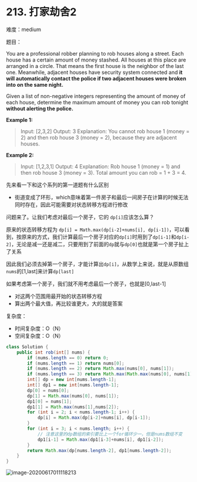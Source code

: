# 213. 打家劫舍2

难度：medium

题目：

You are a professional robber planning to rob houses along a street. Each house has a certain amount of money stashed. All houses at this place are arranged in a circle. That means the first house is the neighbor of the last one. Meanwhile, adjacent houses have security system connected and **it will automatically contact the police if two adjacent houses were broken into on the same night.**

Given a list of non-negative integers representing the amount of money of each house, determine the maximum amount of money you can rob tonight **without alerting the police.**

**Example 1:**

> Input: [2,3,2]
> Output: 3
> Explanation: You cannot rob house 1 (money = 2) and then rob house 3 (money = 2),
>              because they are adjacent houses.

**Example 2:**

> Input: [1,2,3,1]
> Output: 4
> Explanation: Rob house 1 (money = 1) and then rob house 3 (money = 3).
>              Total amount you can rob = 1 + 3 = 4.



先来看一下和这个系列的第一道题有什么区别

- 街道变成了环形，which意味着第一件房子和最后一间房子在计算的时候无法同时存在，因此可能需要对状态转移方程进行修改

问题来了。让我们考虑对最后一个房子，它的 `dp[i]`应该怎么算？

原来的状态转移方程为 `dp[i] = Math.max(dp[i-2]+nums[i], dp[i-1])`，可以看到，按原来的方式，我们计算最后一个房子对应的`dp[i]`时用到了`dp[i-1]`和`dp[i-2]`，无论是减一还是减二，只要用到了前面的`dp`就与`dp[0]`也就是第一个房子扯上了关系

因此我们必须去掉第一个房子，才能计算出`dp[i]`，从数学上来说，就是从原数组`nums`的[1,last]来计算`dp[last]`

如果考虑第一个房子，我们就不用考虑最后一个房子，也就是[0,last-1]

- 对这两个范围用最开始的状态转移方程
- 算出两个最大值，再比较谁更大，大的就是答案

复杂度：

- 时间复杂度：O（N）
- 空间复杂度：O（N）

```java
class Solution {
    public int rob(int[] nums) {
        if (nums.length == 0) return 0;
        if (nums.length == 1) return nums[0];
        if (nums.length == 2) return Math.max(nums[0], nums[1]);
        if (nums.length == 3) return Math.max(Math.max(nums[0], nums[1]), nums[2]);
        int[] dp = new int[nums.length-1];
        int[] dp1 = new int[nums.length-1];
        dp[0] = nums[0];
        dp[1] = Math.max(nums[0], nums[1]);
        dp1[0] = nums[1];
        dp1[1] = Math.max(nums[1],nums[2]);
        for (int i = 2; i < nums.length-1; i++) {
            dp[i] = Math.max(dp[i-2]+nums[i], dp[i-1]);
        }
        for (int i = 3; i < nums.length; i++) {
            // 注意这里的dp数组的索引要比上一个for循环少一，但是nums数组不变
            dp1[i-1] = Math.max(dp1[i-3]+nums[i], dp1[i-2]);
        }
        return Math.max(dp[nums.length-2], dp1[nums.length-2]);
    }
}
```

![image-20200617011118213](C:\Users\chen\AppData\Roaming\Typora\typora-user-images\image-20200617011118213.png)

